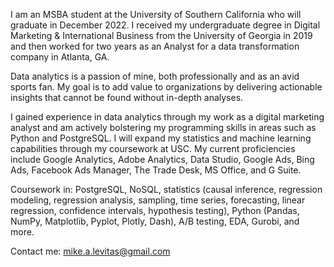 I am an MSBA student at the University of Southern California who will graduate in December 2022. I received my undergraduate degree in Digital Marketing & International Business from the University of Georgia in 2019 and then worked for two years as an Analyst for a data transformation company in Atlanta, GA.

Data analytics is a passion of mine, both professionally and as an avid sports fan. My goal is to add value to organizations by delivering actionable insights that cannot be found without in-depth analyses.

I gained experience in data analytics through my work as a digital marketing analyst and am actively bolstering my programming skills in areas such as Python and PostgreSQL. I will expand my statistics and machine learning capabilities through my coursework at USC. My current proficiencies include Google Analytics, Adobe Analytics, Data Studio, Google Ads, Bing Ads, Facebook Ads Manager, The Trade Desk, MS Office, and G Suite.

Coursework in: PostgreSQL, NoSQL, statistics (causal inference, regression modeling, regression analysis, sampling, time series, forecasting, linear regression, confidence intervals, hypothesis testing), Python (Pandas, NumPy, Matplotlib, Pyplot, Plotly, Dash), A/B testing, EDA, Gurobi, and more.

Contact me: mike.a.levitas@gmail.com

<!---
mikelevitas/mikelevitas is a ✨ special ✨ repository because its `README.md` (this file) appears on your GitHub profile.
You can click the Preview link to take a look at your changes.
--->
